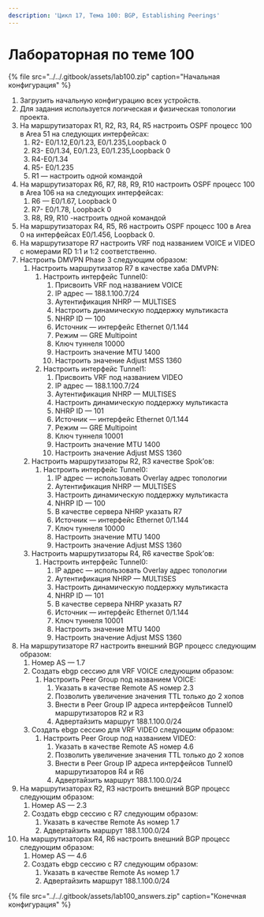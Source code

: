 ```yaml
---
description: 'Цикл 17, Тема 100: BGP, Establishing Peerings'
---
```


# Лабораторная по теме 100

{% file src="../../.gitbook/assets/lab100.zip" caption="Начальная конфигурация" %}

1. Загрузить начальную конфигурацию всех устройств.
2. Для задания используется логическая и физическая топологии проекта.
3. На маршрутизаторах R1, R2, R3, R4, R5 настроить OSPF процесс 100 в Аrea 51 на следующих интерфейсах:
   1. R2- E0/1.12,E0/1.23, E0/1.235,Loopback 0
   2. R3- E0/1.34, E0/1.23, E0/1.235,Loopback 0
   3. R4-E0/1.34
   4. R5- E0/1.235
   5. R1 — настроить одной командой
4. На маршрутизаторах R6, R7, R8, R9, R10 настроить OSPF процесс 100 в Аrea 106 на на следующих интерфейсах:
   1. R6 — E0/1.67, Loopback 0
   2. R7- E0/1.78, Loopback 0
   3. R8, R9, R10 -настроить одной командой
5. На маршрутизаторах R4, R5, R6 настроить OSPF процесс 100 в Аrea 0 на интерфейсах E0/1.456, Loopback 0.
6. На маршрутизаторe R7 настроить VRF под названием VOICE и VIDEO с номерами RD 1:1 и 1:2 соответственно.
7. Настроить DMVPN Phase 3 следующим образом:
   1. Настроить маршрутизатор R7 в качестве хаба DMVPN:
      1. Настроить интерфейс Tunnel0:
         1. Присвоить VRF под названием VOICE
         2. IP адрес — 188.1.100.7/24
         3. Аутентификация NHRP — MULTISES
         4. Настроить динамическую поддержку мультикаста
         5. NHRP ID — 100
         6. Источник — интерфейс Ethernet 0/1.144
         7. Режим — GRE Multipoint
         8. Ключ туннеля 10000
         9. Настроить значение MTU 1400
         10. Настроить значение Adjust MSS 1360
      2. Настроить интерфейс Tunnel1:
         1. Присвоить VRF под названием VIDEO
         2. IP адрес — 188.1.100.7/24
         3. Аутентификация NHRP — MULTISES
         4. Настроить динамическую поддержку мультикаста
         5. NHRP ID — 101
         6. Источник — интерфейс Ethernet 0/1.144
         7. Режим — GRE Multipoint
         8. Ключ туннеля 10001
         9. Настроить значение MTU 1400
         10. Настроить значение Adjust MSS 1360
   2. Настроить маршрутизаторы R2, R3 качеcтве Spok’ов:
      1. Настроить интерфейс Tunnel0:
         1. IP адрес — использовать Overlay адрес топологии
         2. Аутентификация NHRP — MULTISES
         3. Настроить динамическую поддержку мультикаста
         4. NHRP ID — 100
         5. В качестве сервера NHRP указать R7
         6. Источник — интерфейс Ethernet 0/1.144
         7. Ключ туннеля 10000
         8. Настроить значение MTU 1400
         9. Настроить значение Adjust MSS 1360
   3. Настроить маршрутизаторы R4, R6 качеcтве Spok’ов:
      1. Настроить интерфейс Tunnel0:
         1. IP адрес — использовать Overlay адрес топологии
         2. Аутентификация NHRP — MULTISES
         3. Настроить динамическую поддержку мультикаста
         4. NHRP ID — 101
         5. В качестве сервера NHRP указать R7
         6. Источник — интерфейс Ethernet 0/1.144
         7. Ключ туннеля 10001
         8. Настроить значение MTU 1400
         9. Настроить значение Adjust MSS 1360
8. На маршрутизаторе R7 настроить внешний BGP процесс следующим образом:
   1. Номер AS — 1.7
   2. Создать ebgp сессию для VRF VOICE следующим образом:
      1. Настроить Peer Group под названием VOICE:
         1. Указать в качестве Remote AS номер 2.3
         2. Позволить увеличение значения TTL только до 2 хопов
         3. Внести в Peer Group IP адреса интерфейсов Tunnel0 маршрутизаторов R2 и R3
         4. Адвертайзить маршрут 188.1.100.0/24
   3. Создать ebgp сессию для VRF VIDEO следующим образом:
      1. Настроить Peer Group под названием VIDEO:
         1. Указать в качестве Remote AS номер 4.6
         2. Позволить увеличение значения TTL только до 2 хопов
         3. Внести в Peer Group IP адреса интерфейсов Tunnel0 маршрутизаторов R4 и R6
         4. Адвертайзить маршрут 188.1.100.0/24
9. На маршрутизаторах R2, R3 настроить внешний BGP процесс следующим образом:
   1. Номер AS — 2.3
   2. Создать ebgp сессию с R7 следующим образом:
      1. Указать в качестве Remote As номер 1.7
      2. Адвертайзить маршрут 188.1.100.0/24
10. На маршрутизаторах R4, R6 настроить внешний BGP процесс следующим образом:
    1. Номер AS — 4.6
    2. Создать ebgp сессию с R7 следующим образом:
       1. Указать в качестве Remote As номер 1.7
       2. Адвертайзить маршрут 188.1.100.0/24

{% file src="../../.gitbook/assets/lab100\_answers.zip" caption="Конечная конфигурация" %}

